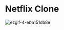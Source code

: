 # Netflix Clone

![ezgif-4-eba151db8e](https://github.com/SufiyanRazaq/NetflixClone/assets/119070430/3e620db8-c635-4d76-b73a-e5d50f2b6b3f)
